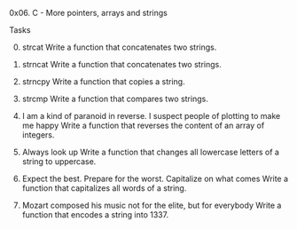 0x06. C - More pointers, arrays and strings

Tasks

0. strcat
Write a function that concatenates two strings.

1. strncat
Write a function that concatenates two strings.

2. strncpy
Write a function that copies a string.

3. strcmp
Write a function that compares two strings.

4. I am a kind of paranoid in reverse.
I suspect people of plotting to make me happy
Write a function that reverses the content of an array of integers.

5. Always look up
Write a function that changes all lowercase letters of a string to uppercase.

6. Expect the best. Prepare for the worst. Capitalize on what comes
Write a function that capitalizes all words of a string.

7. Mozart composed his music not for the elite, but for everybody
Write a function that encodes a string into 1337.

